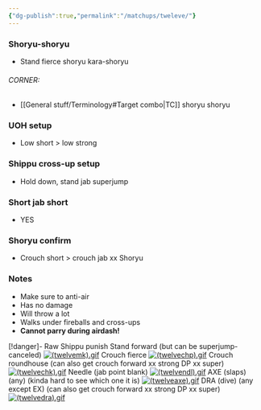 ```yaml
---
{"dg-publish":true,"permalink":"/matchups/tweleve/"}
---
```


### Shoryu-shoryu
- Stand fierce shoryu kara-shoryu
###### CORNER:
- [[General stuff/Terminology#Target combo\|TC]] shoryu shoryu
### UOH setup
- Low short > low strong
### Shippu cross-up setup
- Hold down, stand jab superjump
### Short jab short
- YES
### Shoryu confirm
- Crouch short > crouch jab xx Shoryu 
### Notes
- Make sure to anti-air
- Has no damage
- Will throw a lot
- Walks under fireballs and cross-ups
- **Cannot parry during airdash!**

[!danger]- Raw Shippu punish
Stand forward (but can be superjump-canceled)
[![(twelvemk).gif](https://wiki.supercombo.gg/images/8/8e/%28twelvemk%29.gif)](https://wiki.supercombo.gg/w/File:(twelvemk).gif)
Crouch fierce
[![(twelvechp).gif](https://wiki.supercombo.gg/images/6/6b/%28twelvechp%29.gif)](https://wiki.supercombo.gg/w/File:(twelvechp).gif)
Crouch roundhouse (can also get crouch forward xx strong DP xx super)
[![(twelvechk).gif](https://wiki.supercombo.gg/images/9/9d/%28twelvechk%29.gif)](https://wiki.supercombo.gg/w/File:(twelvechk).gif)
Needle (jab point blank)
[![(twelvendl).gif](https://wiki.supercombo.gg/images/5/56/%28twelvendl%29.gif)](https://wiki.supercombo.gg/w/File:(twelvendl).gif)
AXE (slaps) (any) (kinda hard to see which one it is)
[![(twelveaxe).gif](https://wiki.supercombo.gg/images/1/1c/%28twelveaxe%29.gif)](https://wiki.supercombo.gg/w/File:(twelveaxe).gif)
DRA (dive) (any except EX) (can also get crouch forward xx strong DP xx super)
[![(twelvedra).gif](https://wiki.supercombo.gg/images/e/e9/%28twelvedra%29.gif)](https://wiki.supercombo.gg/w/File:(twelvedra).gif)